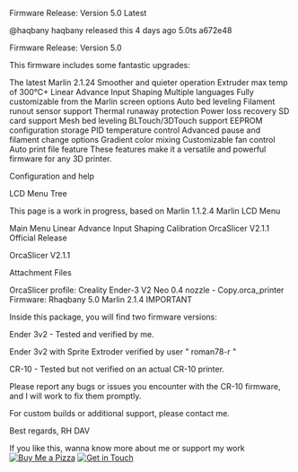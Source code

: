 Firmware Release: Version 5.0 Latest
 
@haqbany haqbany released this 4 days ago
  5.0ts
  a672e48 

Firmware Release: Version 5.0

This firmware includes some fantastic upgrades:

The latest Marlin 2.1.24
Smoother and quieter operation
Extruder max temp of 300°C+
Linear Advance
Input Shaping
Multiple languages
Fully customizable from the Marlin screen options
Auto bed leveling
Filament runout sensor support
Thermal runaway protection
Power loss recovery
SD card support
Mesh bed leveling
BLTouch/3DTouch support
EEPROM configuration storage
PID temperature control
Advanced pause and filament change options
Gradient color mixing
Customizable fan control
Auto print file feature
These features make it a versatile and powerful firmware for any 3D printer.

Configuration and help

LCD Menu Tree

This page is a work in progress, based on Marlin 1.1.2.4
Marlin LCD Menu

Main Menu
Linear Advance
Input Shaping Calibration
OrcaSlicer V2.1.1 Official Release

OrcaSlicer V2.1.1

Attachment Files

OrcaSlicer profile: Creality Ender-3 V2 Neo 0.4 nozzle - Copy.orca_printer
Firmware: Rhaqbany 5.0 Marlin 2.1.4
IMPORTANT

Inside this package, you will find two firmware versions:

Ender 3v2 - Tested and verified by me.

Ender 3v2 with Sprite Extroder verified by user " roman78-r "

CR-10 - Tested but not verified on an actual CR-10 printer.

Please report any bugs or issues you encounter with the CR-10 firmware, and I will work to fix them promptly.

For custom builds or additional support, please contact me.

Best regards,
RH DAV

If you like this, wanna know more about me or support my work
[![Buy Me a Pizza](https://img.shields.io/badge/Buy%20Me%20a%20Pizza-Support%20My%20Work-orange?style=for-the-badge&logo=bitcoin)](https://gravatar.com/haqbany?utm_source=share_profile)
[![Get in Touch](https://img.shields.io/badge/Get%20in%20Touch-Contact%20Me-blue?style=for-the-badge&logo=gmail)](https://gravatar.com/haqbany?utm_source=share_profile)

<!-- #BIGTREETOUCH #Ender3V2 #Ender3 #MarlinFirmware #HaqbanyFirmware #Ender3Firmware #UpgradeFirmware #SKRMini #SKRMiniV3 #BTTFirmware #3DPrintingUpgrades #TechInnovations #PrinterEnhancements #FirmwareUpdates #PrintingSolutions #SKRMiniE3V3 #Ender3Pro #Ender3Mods #3DPrinterFirmware #TechUpgrades #DIYPrintingProjects #EnhancedPerformance #StablePrints #3DPrintingCommunity #CustomFirmware #PrintWithPrecision #Ender3Mini #Ender3Max #AdvancedFirmware #TechSavvyPrinting #ElevateYourPrints #FirmwareMagic #InnovativeUpgrades #PrintWithEase #FirmwareTweaks #UpgradeYourPrintGame #MarlinUpdates #FirmwareCustomization #SKRMiniUpgrades #BTTMagic #Ender3Perfection #FirmwareMastery #PrintLikeAPro #Ender3Excellence #SKRMiniMagic #CustomPrintingSolutions #FirmwareWonders #PrintWithQuality #Ender3Masterpiece #HaqbanyMagic #TechForwardPrinting #SRKMiniFirmware #BTTUpgrades #Ender3Innovation #MarlinMagic #FirmwareGenius #PrintingPerfection #UpgradeYourExperience #Ender3Journey #CustomizeYourPrints #SKRMiniE3V3Magic #TechEnhancements #FirmwareGenius #PrintBeyondLimits #Ender3Unleashed #FirmwareExploration #SRKMini3V3 #Ender3Printing #PrintWithPassion #HaqbanyInnovations #Ender3PrintingGoals #FirmwareRevolution #Ender3Tech #SRKMiniUpgrade #PrintingInnovation #MarlinMagic #SRKMini3V3Magic #FirmwareExploration #Ender3Unleashed #FirmwareMagic #TechForwardPrinting #PrintingSolutions #Ender3Pro #Ender3Mods #3DPrinterFirmware #TechUpgrades #DIYPrintingProjects #EnhancedPerformance #StablePrints #3DPrintingCommunity #CustomFirmware -->
